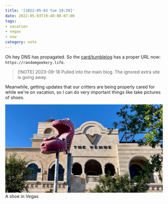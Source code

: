```yaml
---
title: '[2022-05-03 Tue 19:28]'
date: 2022-05-03T19:40:00-07:00
tags:
- vacation
- vegas
- now
category: note
---
```


Oh hey DNS has propagated. So the [card/tumblelog](../../../card/tumblelog.md) has a proper URL now: `https://randomgeekery.life`.

 > 
 > \[!NOTE\] 2023-09-18
 > Pulled into the main blog. The ignored extra site is going away.

Meanwhile, getting updates that our critters are being properly cared for while we're on vacation, so I can do very important things like take pictures of shoes.

![attachments/img/a-shoe-in-vegas.jpeg](../../../attachments/img/a-shoe-in-vegas.jpeg)
A shoe in Vegas
